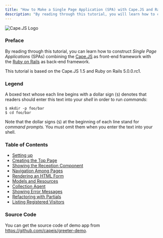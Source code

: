 ```yaml
---
title: "How to Make a Single Page Application (SPA) with Cape.JS and Rails - A Tutorial"
description: "By reading through this tutorial, you will learn how to construct Single Page Applications (SPAs) combining Cape.JS and Ruby on Rails."
---
```


![Cape.JS Logo](https://cdn.rawgit.com/capejs/capejs/master/doc/logo/capejs.svg)

### Preface

By reading through this tutorial,
you can learn how to construct _Single Page Applications_ (SPAs)
combining the [Cape.JS](https://github.com/capejs/capejs) as front-end framework
with the [Ruby on Rails](https://github.com/rails/rails) as back-end framework.

This tutorial is based on the Cape.JS 1.5 and Ruby on Rails 5.0.0.rc1.

### Legend

A boxed text whose each line begins with a dollar sign (`$`) denotes that readers
should enter this text into your _shell_ in order to run _commands_:

```text
$ mkdir -p foo/bar
$ cd foo/bar
```

Note that the dollar signs (`$`) at the beginning of each line stand for _command prompts._
You must omit them when you enter the text into your shell.

### Table of Contents

* [Setting up](./01_setting_up)
* [Creating the Top Page](./02_creating_top_page)
* [Showing the Reception Component](./03_showing_reception_component)
* [Navigation Among Pages](./04_navigation_among_pages)
* [Rendering an HTML Form](./05_form_for)
* [Models and Resources](./06_models_and_resources)
* [Collection Agent](./07_collection_agent)
* [Showing Error Messages](./08_error_messages)
* [Refactoring with Partials](./09_partial)
* [Listing Registered Visitors](./10_listing_visitors)

### Source Code

You can get the source code of demo app from https://github.com/capejs/greeter-demo.
